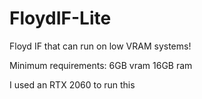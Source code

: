 # FloydIF-Lite
Floyd IF that can run on low VRAM systems!

Minimum requirements:
6GB vram
16GB ram

I used an RTX 2060 to run this

